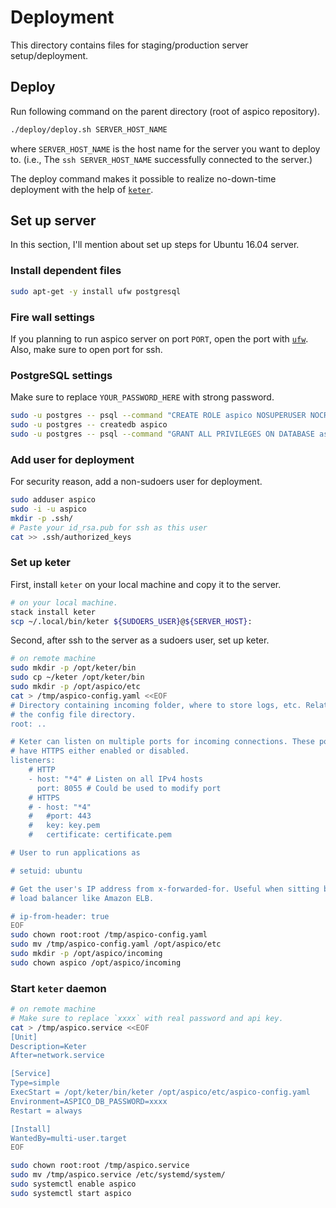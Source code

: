# Deployment

This directory contains files for staging/production server setup/deployment.

## Deploy

Run following command on the parent directory (root of aspico repository).

```bash
./deploy/deploy.sh SERVER_HOST_NAME
```

where `SERVER_HOST_NAME` is the host name for the server you want to deploy to.
(i.e., The `ssh SERVER_HOST_NAME` successfully connected to the server.)

The deploy command makes it possible to realize no-down-time deployment with the help of [`keter`](https://hackage.haskell.org/package/keter).

## Set up server

In this section, I'll mention about set up steps for Ubuntu 16.04 server.

### Install dependent files

```bash
sudo apt-get -y install ufw postgresql
```

### Fire wall settings

If you planning to run aspico server on port `PORT`, open the port with [`ufw`](https://help.ubuntu.com/community/UFW).
Also, make sure to open port for ssh.

### PostgreSQL settings

Make sure to replace `YOUR_PASSWORD_HERE` with strong password.

```bash
sudo -u postgres -- psql --command "CREATE ROLE aspico NOSUPERUSER NOCREATEDB NOCREATEROLE INHERIT LOGIN ENCRYPTED PASSWORD 'YOUR_PASSWORD_HERE'"
sudo -u postgres -- createdb aspico
sudo -u postgres -- psql --command "GRANT ALL PRIVILEGES ON DATABASE aspico TO aspico"
```

### Add user for deployment

For security reason, add a non-sudoers user for deployment.

```bash
sudo adduser aspico
sudo -i -u aspico
mkdir -p .ssh/
# Paste your id_rsa.pub for ssh as this user
cat >> .ssh/authorized_keys
```

### Set up keter

First, install `keter` on your local machine and copy it to the server.

```bash
# on your local machine.
stack install keter
scp ~/.local/bin/keter ${SUDOERS_USER}@${SERVER_HOST}:
```

Second, after ssh to the server as a sudoers user, set up keter.

```bash
# on remote machine
sudo mkdir -p /opt/keter/bin
sudo cp ~/keter /opt/keter/bin
sudo mkdir -p /opt/aspico/etc
cat > /tmp/aspico-config.yaml <<EOF
# Directory containing incoming folder, where to store logs, etc. Relative to
# the config file directory.
root: ..

# Keter can listen on multiple ports for incoming connections. These ports can
# have HTTPS either enabled or disabled.
listeners:
    # HTTP
    - host: "*4" # Listen on all IPv4 hosts
      port: 8055 # Could be used to modify port
    # HTTPS
    # - host: "*4"
    #   #port: 443
    #   key: key.pem
    #   certificate: certificate.pem

# User to run applications as

# setuid: ubuntu

# Get the user's IP address from x-forwarded-for. Useful when sitting behind a
# load balancer like Amazon ELB.

# ip-from-header: true
EOF
sudo chown root:root /tmp/aspico-config.yaml
sudo mv /tmp/aspico-config.yaml /opt/aspico/etc
sudo mkdir -p /opt/aspico/incoming
sudo chown aspico /opt/aspico/incoming
```

### Start `keter` daemon

```bash
# on remote machine
# Make sure to replace `xxxx` with real password and api key.
cat > /tmp/aspico.service <<EOF
[Unit]
Description=Keter
After=network.service

[Service]
Type=simple
ExecStart = /opt/keter/bin/keter /opt/aspico/etc/aspico-config.yaml
Environment=ASPICO_DB_PASSWORD=xxxx
Restart = always

[Install]
WantedBy=multi-user.target
EOF

sudo chown root:root /tmp/aspico.service
sudo mv /tmp/aspico.service /etc/systemd/system/
sudo systemctl enable aspico
sudo systemctl start aspico
```
